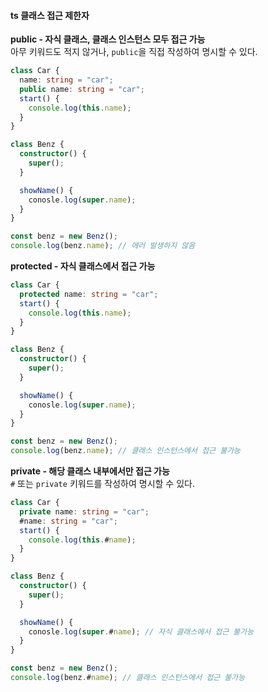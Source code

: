 #### ts 클래스 접근 제한자

**public - 자식 클래스, 클래스 인스턴스 모두 접근 가능**  
아무 키워드도 적지 않거나, `public`을 직접 작성하여 명시할 수 있다.

```ts
class Car {
  name: string = "car";
  public name: string = "car";
  start() {
    console.log(this.name);
  }
}

class Benz {
  constructor() {
    super();
  }

  showName() {
    conosle.log(super.name);
  }
}

const benz = new Benz();
console.log(benz.name); // 에러 발생하지 않음
```

**protected - 자식 클래스에서 접근 가능**

```ts
class Car {
  protected name: string = "car";
  start() {
    console.log(this.name);
  }
}

class Benz {
  constructor() {
    super();
  }

  showName() {
    conosle.log(super.name);
  }
}

const benz = new Benz();
console.log(benz.name); // 클래스 인스턴스에서 접근 불가능
```

**private - 해당 클래스 내부에서만 접근 가능**  
`#` 또는 `private` 키워드를 작성하여 명시할 수 있다.
```ts
class Car {
  private name: string = "car";
  #name: string = "car";
  start() {
    console.log(this.#name);
  }
}

class Benz {
  constructor() {
    super();
  }

  showName() {
    conosle.log(super.#name); // 자식 클래스에서 접근 불가능
  }
}

const benz = new Benz();
console.log(benz.#name); // 클래스 인스턴스에서 접근 불가능
```
